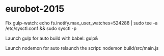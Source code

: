 eurobot-2015
============

Fix gulp-watch:
    echo fs.inotify.max_user_watches=524288 | sudo tee -a /etc/sysctl.conf && sudo sysctl -p

Launch gulp for auto build with babel:
    gulp&

Launch nodemon for auto relaunch the script:
    nodemon build/src/main.js